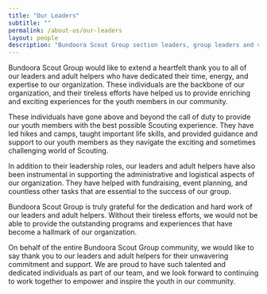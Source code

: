```yaml
---
title: "Our Leaders"
subtitle: ""
permalink: /about-us/our-leaders
layout: people
description: "Bundoora Scout Group section leaders, group leaders and volunteers"
---
```


Bundoora Scout Group would like to extend a heartfelt thank you to all of our leaders and adult helpers who have dedicated their time, energy, and expertise to our organization. These individuals are the backbone of our organization, and their tireless efforts have helped us to provide enriching and exciting experiences for the youth members in our community.

These individuals have gone above and beyond the call of duty to provide our youth members with the best possible Scouting experience. They have led hikes and camps, taught important life skills, and provided guidance and support to our youth members as they navigate the exciting and sometimes challenging world of Scouting.

In addition to their leadership roles, our leaders and adult helpers have also been instrumental in supporting the administrative and logistical aspects of our organization. They have helped with fundraising, event planning, and countless other tasks that are essential to the success of our group.

Bundoora Scout Group is truly grateful for the dedication and hard work of our leaders and adult helpers. Without their tireless efforts, we would not be able to provide the outstanding programs and experiences that have become a hallmark of our organization.

On behalf of the entire Bundoora Scout Group community, we would like to say thank you to our leaders and adult helpers for their unwavering commitment and support. We are proud to have such talented and dedicated individuals as part of our team, and we look forward to continuing to work together to empower and inspire the youth in our community.